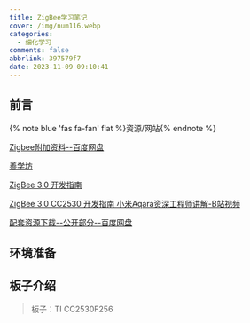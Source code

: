 ```yaml
---
title: ZigBee学习笔记
cover: /img/num116.webp
categories:
  - 细化学习
comments: false
abbrlink: 397579f7
date: 2023-11-09 09:10:41
---
```




## 前言

{% note blue 'fas fa-fan' flat %}资源/网站{% endnote %}

[Zigbee附加资料--百度网盘](https://pan.baidu.com/s/1h5wk0PBC7L1vUvHq_amQzg?pwd=2333#list/path=%2F&parentPath=%2Fsharelink2199637170-1011570584614361)

[善学坊](https://www.sxf-iot.com)

[ZigBee 3.0 开发指南](https://z7po9bxpe4.k.topthink.com/@zigbee-dev-guide/kechengjianjie.html)

[ZigBee 3.0 CC2530 开发指南 小米Aqara资深工程师讲解-B站视频](https://www.bilibili.com/video/BV1k34y1D7Vz/?spm_id_from=888.80997.embed_other.whitelist&t=62&vd_source=5fb3f08926cbdbc6d84b3f2bda38c0b1)

[配套资源下载--公开部分--百度网盘](https://z7po9bxpe4.k.topthink.com/@zigbee-dev-guide/yuandaimaxiazai.html)



## 环境准备



## 板子介绍

> 板子：TI CC2530F256